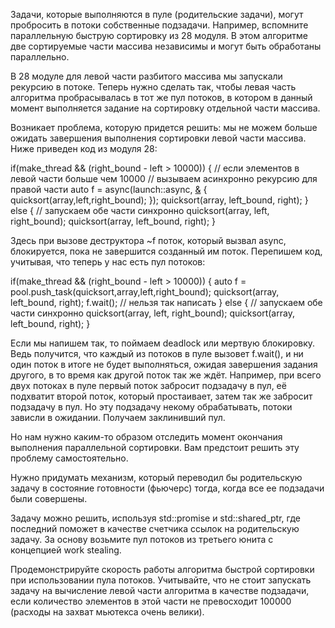 Задачи, которые выполняются в пуле (родительские задачи), могут пробросить в потоки собственные подзадачи. Например, вспомните параллельную быструю сортировку из 28 модуля. В этом алгоритме две сортируемые части массива независимы и могут быть обработаны параллельно.

В 28 модуле для левой части разбитого массива мы запускали рекурсию в потоке. Теперь нужно сделать так, чтобы левая часть алгоритма пробрасывалась в тот же пул потоков, в котором в данный момент выполняется задание на сортировку отдельной части массива.

Возникает проблема, которую придется решить: мы не можем больше ожидать завершения выполнения сортировки левой части массива. Ниже приведен код из модуля 28: 

   if(make_thread && (right_bound - left > 10000))
   {
       // если элементов в левой части больше чем 10000
       // вызываем асинхронно рекурсию для правой части
       auto f = async(launch::async, [&]() {
           quicksort(array,left,right_bound);
       });
       quicksort(array, left_bound, right);
   } else {
       // запускаем обе части синхронно
       quicksort(array, left, right_bound);
       quicksort(array, left_bound, right);
   }

Здесь при вызове деструктора ~f поток, который вызвал async, блокируется, пока не завершится созданный им поток. Перепишем код, учитывая, что теперь у нас есть пул потоков:

   if(make_thread && (right_bound - left > 10000))
   {
       auto f = pool.push_task(quicksort,array,left,right_bound);
       quicksort(array, left_bound, right);
       f.wait(); // нельзя так написать
   } else {
       // запускаем обе части синхронно
       quicksort(array, left, right_bound);
       quicksort(array, left_bound, right);
   }

Если мы напишем так, то поймаем deadlock или мертвую блокировку. Ведь получится, что каждый из потоков в пуле вызовет f.wait(), и ни один поток в итоге не будет выполняться, ожидая завершения задания другого, в то время как другой поток так же ждёт. Например, при всего двух потоках в пуле первый поток забросит подзадачу в пул, её подхватит второй поток, который простаивает, затем так же забросит подзадачу в пул. Но эту подзадачу некому обрабатывать, потоки зависли в ожидании. Получаем заклинивший пул.

Но нам нужно каким-то образом отследить момент окончания выполнения параллельной сортировки. Вам предстоит решить эту проблему самостоятельно.

Нужно придумать механизм, который переводил бы родительскую задачу в состояние готовности (фьючерс) тогда, когда все ее подзадачи были совершены.

Задачу можно решить, используя std::promise и std::shared_ptr, где последний поможет в качестве счетчика ссылок на родительскую задачу. За основу возьмите пул потоков из третьего юнита с концепцией work stealing.

Продемонстрируйте скорость работы алгоритма быстрой сортировки при использовании пула потоков. Учитывайте, что не стоит запускать задачу на вычисление левой части алгоритма в качестве подзадачи, если количество элементов в этой части не превосходит 100000 (расходы на захват мьютекса очень велики).
